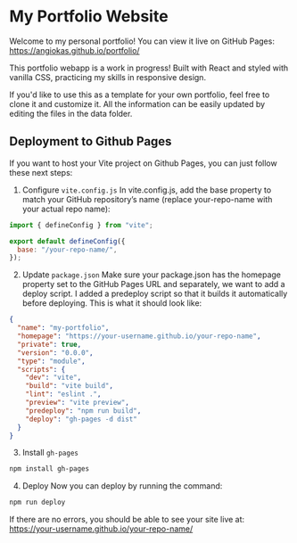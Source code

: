 # My Portfolio Website

Welcome to my personal portfolio! You can view it live on GitHub Pages: https://angiokas.github.io/portfolio/

This portfolio webapp is a work in progress! Built with React and styled with vanilla CSS, practicing my skills in responsive design.

If you'd like to use this as a template for your own portfolio, feel free to clone it and customize it. All the information can be easily updated by editing the files in the data folder.

## Deployment to Github Pages

If you want to host your Vite project on Github Pages, you can just follow these next steps:

1. Configure `vite.config.js`
   In vite.config.js, add the base property to match your GitHub repository’s name (replace your-repo-name with your actual repo name):

```js
import { defineConfig } from "vite";

export default defineConfig({
  base: "/your-repo-name/",
});
```

2.  Update `package.json`
    Make sure your package.json has the homepage property set to the GitHub Pages URL and separately, we want to add a deploy script. I added a predeploy script so that it builds it automatically before deploying. This is what it should look like:

```json
{
  "name": "my-portfolio",
  "homepage": "https://your-username.github.io/your-repo-name",
  "private": true,
  "version": "0.0.0",
  "type": "module",
  "scripts": {
    "dev": "vite",
    "build": "vite build",
    "lint": "eslint .",
    "preview": "vite preview",
    "predeploy": "npm run build",
    "deploy": "gh-pages -d dist"
  }
}
```

3. Install `gh-pages`

```bash
npm install gh-pages
```

4. Deploy
   Now you can deploy by running the command:

```bash
npm run deploy
```

If there are no errors, you should be able to see your site live at:
https://your-username.github.io/your-repo-name/
